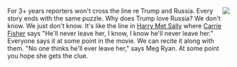 <img src="http://scripting.com/images/2019/11/26/manInBlackWestworld.png" border="0" align="right">For 3+ years reporters won't cross the line re Trump and Russia. Every story ends with the same puzzle. Why does Trump love Russia? We don't know. We just don't know. It's like the line in <a href="https://en.wikipedia.org/wiki/When_Harry_Met_Sally...">Harry Met Sally</a> where <a href="https://www.youtube.com/watch?v=55VPeDVxsrg">Carrie Fisher</a> says "He'll never leave her, I know, I know he'll never leave her." Everyone says it at some point in the movie. We can recite it along with them. "No one thinks he'll ever leave her," says Meg Ryan. At some point you hope she gets the clue. 
